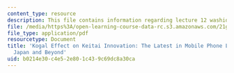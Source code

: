 ```yaml
---
content_type: resource
description: This file contains information regarding lecture 12 washid.
file: /media/https%3A/open-learning-course-data-rc.s3.amazonaws.com/21g-067j-cultural-performances-of-asia-fall-2005/b0214e30c4e52e801c439c69dc8a30ca_MIT21G_067JF05_l12washid.pdf
file_type: application/pdf
resourcetype: Document
title: 'Kogal Effect on Keitai Innovation: The Latest in Mobile Phone Lifestyles in
  Japan and Beyond'
uid: b0214e30-c4e5-2e80-1c43-9c69dc8a30ca
---
```

